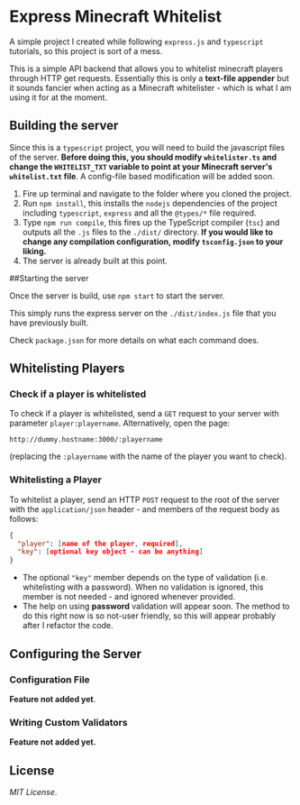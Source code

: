 # Express Minecraft Whitelist

A simple project I created while following `express.js` and `typescript` tutorials, so this project is sort of a mess.

This is a simple API backend that allows you to whitelist minecraft players through HTTP get requests. Essentially this is only a **text-file appender** but it sounds fancier when acting as a Minecraft whitelister - which is what I am using it for at the moment.

## Building the server

Since this is a `typescript` project, you will need to build the javascript files of the server. **Before doing this, you should modify `whitelister.ts` and change the `WHITELIST_TXT` variable to point at your Minecraft server's `whitelist.txt` file**. A config-file based modification will be added soon.

1. Fire up terminal and navigate to the folder where you cloned the project.
2. Run `npm install`, this installs the `nodejs` dependencies of the project including `typescript`, `express` and all the `@types/*` file required.
3. Type `npm run compile`, this fires up the TypeScript compiler (`tsc`) and outputs all the `.js` files to the `./dist/` directory. 
   **If you would like to change any compilation configuration, modify `tsconfig.json` to your liking.**
4. The server is already built at this point.

##Starting the server

Once the server is build, use `npm start` to start the server.

This simply runs the express server on the `./dist/index.js` file that you have previously built.

Check `package.json` for more details on what each command does.

## Whitelisting Players

### Check if a player is whitelisted

To check if a player is whitelisted, send a `GET` request to your server with parameter `player:playername`. Alternatively, open the page:

```
http://dummy.hostname:3000/:playername
```

(replacing the `:playername` with the name of the player you want to check).

### Whitelisting a Player

To whitelist a player, send an HTTP `POST` request to the root of the server with the `application/json` header - and members of the request body as follows:

```json
{
  "player": [name of the player, required],
  "key": [optional key object - can be anything]
}
```

- The optional `"key"` member depends on the type of validation (i.e. whitelisting with a password). When no validation is ignored, this member is not needed - and ignored whenever provided.
- The help on using **password** validation will appear soon. The method to do this right now is so not-user friendly, so this will appear probably after I refactor the code.

## Configuring the Server

### Configuration File

**Feature not added yet**.

### Writing Custom Validators

**Feature not added yet.**

## License

*MIT License*.